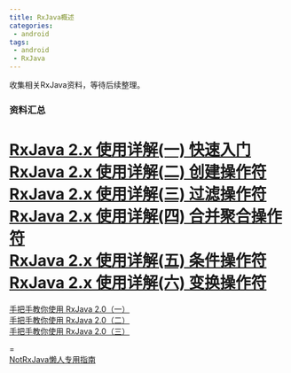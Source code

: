 ```yaml
---
title: RxJava概述
categories:
 - android
tags:
 - android
 - RxJava
---
```


收集相关RxJava资料，等待后续整理。

### 资料汇总
[RxJava 2.x 使用详解(一) 快速入门](https://maxwell-nc.github.io/android/rxjava2-1.html)  
[RxJava 2.x 使用详解(二) 创建操作符](https://maxwell-nc.github.io/android/rxjava2-2.html)  
[RxJava 2.x 使用详解(三) 过滤操作符](https://maxwell-nc.github.io/android/rxjava2-3.html)  
[RxJava 2.x 使用详解(四) 合并聚合操作符](https://maxwell-nc.github.io/android/rxjava2-4.html)  
[RxJava 2.x 使用详解(五) 条件操作符](https://maxwell-nc.github.io/android/rxjava2-5.html)  
[RxJava 2.x 使用详解(六) 变换操作符](https://maxwell-nc.github.io/android/rxjava2-6.html)  
=  
[手把手教你使用 RxJava 2.0（一）](https://www.jianshu.com/p/d149043d103a)  
[手把手教你使用 RxJava 2.0（二）](https://www.jianshu.com/p/310726a75045)  
[手把手教你使用 RxJava 2.0（三）](https://www.jianshu.com/p/1f4867ce3c01)

=  
[NotRxJava懒人专用指南](https://github.com/hehonghui/android-tech-frontier/blob/master/issue-9/NotRxJava%E6%87%92%E4%BA%BA%E4%B8%93%E7%94%A8%E6%8C%87%E5%8D%97.md)